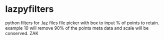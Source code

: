 # lazpyfilters
python filters for .laz files
file picker with box to input % of points to retain. example 10 will remove 90% of the points
meta data and scale will be conserved.
ZAK
